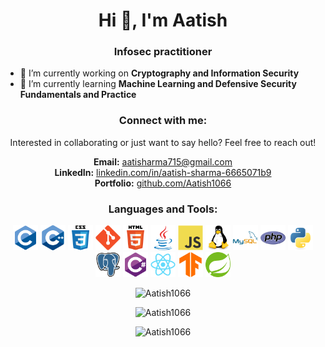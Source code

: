 <h1 align="center">Hi 👋, I'm Aatish</h1>
<h3 align="center">Infosec practitioner </h3>

- 🔭 I’m currently working on **Cryptography and Information Security**
- 🌱 I’m currently learning **Machine Learning and Defensive Security Fundamentals and Practice**

<h3 align="center">Connect with me:</h3>
<p align="center">
  Interested in collaborating or just want to say hello? Feel free to reach out!
</p>

<p align="center">
  <strong>Email:</strong> <a href="mailto:aatisharma715@gmail.com">aatisharma715@gmail.com</a><br>
  <strong>LinkedIn:</strong> <a href="https://linkedin.com/in/aatish-sharma-6665071b9">linkedin.com/in/aatish-sharma-6665071b9</a><br>
  <strong>Portfolio:</strong> <a href="https://aatish1066.github.io/">github.com/Aatish1066</a>
</p>

</p>

<h3 align="center">Languages and Tools:</h3>
<p align="center">
  <img src="https://raw.githubusercontent.com/devicons/devicon/master/icons/c/c-original.svg" alt="c" width="40" height="40">
  <img src="https://raw.githubusercontent.com/devicons/devicon/master/icons/cplusplus/cplusplus-original.svg" alt="cplusplus" width="40" height="40">
  <img src="https://raw.githubusercontent.com/devicons/devicon/master/icons/css3/css3-original-wordmark.svg" alt="css3" width="40" height="40">
  <img src="https://raw.githubusercontent.com/devicons/devicon/master/icons/git/git-original.svg" alt="git" width="40" height="40">
  <img src="https://raw.githubusercontent.com/devicons/devicon/master/icons/html5/html5-original-wordmark.svg" alt="html5" width="40" height="40">
  <img src="https://raw.githubusercontent.com/devicons/devicon/master/icons/java/java-original.svg" alt="java" width="40" height="40">
  <img src="https://raw.githubusercontent.com/devicons/devicon/master/icons/javascript/javascript-original.svg" alt="javascript" width="40" height="40">
  <img src="https://raw.githubusercontent.com/devicons/devicon/master/icons/linux/linux-original.svg" alt="linux" width="40" height="40">
  <img src="https://raw.githubusercontent.com/devicons/devicon/master/icons/mysql/mysql-original-wordmark.svg" alt="mysql" width="40" height="40">
  <img src="https://raw.githubusercontent.com/devicons/devicon/master/icons/php/php-original.svg" alt="php" width="40" height="40">
  <img src="https://raw.githubusercontent.com/devicons/devicon/master/icons/python/python-original.svg" alt="python" width="40" height="40">
  <img src="https://raw.githubusercontent.com/devicons/devicon/master/icons/postgresql/postgresql-original.svg" alt="postgresql" width="40" height="40">
  <img src="https://raw.githubusercontent.com/devicons/devicon/master/icons/csharp/csharp-original.svg" alt="csharp" width="40" height="40">
  <img src="https://raw.githubusercontent.com/devicons/devicon/master/icons/react/react-original.svg" alt="react" width="40" height="40">
  <img src="https://raw.githubusercontent.com/devicons/devicon/master/icons/tensorflow/tensorflow-original.svg" alt="tensorflow" width="40" height="40">
  <img src="https://raw.githubusercontent.com/devicons/devicon/master/icons/spring/spring-original.svg" alt="springboot" width="40" height="40">
</p>

<p align="center">
  <img src="https://github-readme-stats.vercel.app/api/top-langs?username=Aatish1066&show_icons=true&locale=en&layout=compact" alt="Aatish1066">
</p>

<p align="center">
  <img src="https://github-readme-stats.vercel.app/api?username=Aatish1066&show_icons=true&locale=en" alt="Aatish1066">
</p>

<p align="center">
  <img src="https://github-readme-streak-stats.herokuapp.com/?user=Aatish1066" alt="Aatish1066">
</p>
